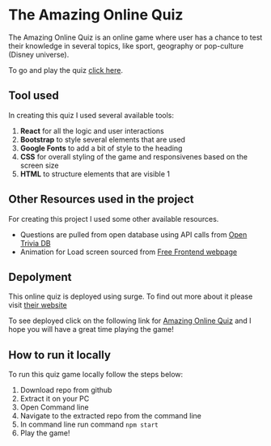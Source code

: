 # The Amazing Online Quiz

The Amazing Online Quiz is an online game where user has a chance to test their knowledge in several topics, like sport, geography or pop-culture (Disney universe).

To go and play the quiz [click here](https://rjanovskis-quiz.surge.sh/).

## Tool used

In creating this quiz I used several available tools:

1. **React** for all the logic and user interactions
2. **Bootstrap** to style several elements that are used
3. **Google Fonts** to add a bit of style to the heading
4. **CSS** for overall styling of the game and responsivenes based on the screen size
5. **HTML** to structure elements that are visible
   1

## Other Resources used in the project

For creating this project I used some other available resources.

- Questions are pulled from open database using API calls from [Open Trivia DB](https://opentdb.com/)
- Animation for Load screen sourced from [Free Frontend webpage](https://freefrontend.com/css-loaders/)

## Depolyment

This online quiz is deployed using surge. To find out more about it please visit [their website](https://surge.sh/)

To see deployed click on the following link for [Amazing Online Quiz](https://rjanovskis-quiz.surge.sh/) and I hope you will have a great time playing the game!

## How to run it locally

To run this quiz game locally follow the steps below:

1. Download repo from github
2. Extract it on your PC
3. Open Command line
4. Navigate to the extracted repo from the command line
5. In command line run command `npm start`
6. Play the game!
